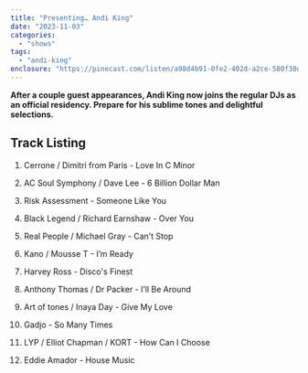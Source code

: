 ```yaml
---
title: "Presenting… Andi King"
date: "2023-11-03"
categories: 
  - "shows"
tags: 
  - "andi-king"
enclosure: "https://pinecast.com/listen/a98d4b91-0fe2-402d-a2ce-580f30db7a0d.mp3 124405507 audio/mpeg "
---
```


**After a couple guest appearances, Andi King now joins the regular DJs as an official residency. Prepare for his sublime tones and delightful selections.**

## Track Listing

1. Cerrone / Dimitri from Paris - Love In C Minor

3. AC Soul Symphony / Dave Lee - 6 Billion Dollar Man

5. Risk Assessment - Someone Like You

7. Black Legend / Richard Earnshaw - Over You

9. Real People / Michael Gray - Can’t Stop

11. Kano / Mousse T - I’m Ready

13. Harvey Ross - Disco's Finest

15. Anthony Thomas / Dr Packer - I’ll Be Around

17. Art of tones / Inaya Day - Give My Love

19. Gadjo - So Many Times

21. LYP / Elliot Chapman / KORT - How Can I Choose

23. Eddie Amador - House Music
